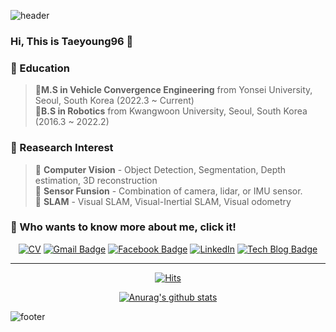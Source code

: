 ![header](https://capsule-render.vercel.app/api?type=waving&&color=gradient&height=80&section=header&fontSize=90)  
### Hi, This is Taeyoung96 👋

### 🌱 Education  
> 🔹**M.S in Vehicle Convergence Engineering** from Yonsei University, Seoul, South Korea (2022.3 ~ Current)  
> 🔹**B.S in Robotics** from Kwangwoon University, Seoul, South Korea (2016.3 ~ 2022.2)  

### :orange_book: Reasearch Interest 
> 🔸 **Computer Vision** - Object Detection, Segmentation, Depth estimation, 3D reconstruction    
> 🔸 **Sensor Funsion** - Combination of camera, lidar, or IMU sensor.  
> 🔸 **SLAM** - Visual SLAM, Visual-Inertial SLAM, Visual odometry  


### 👀 Who wants to know more about me, click it!

<div align=center>



[![CV](http://img.shields.io/badge/-CV-black?style=flat-square&logo=github&link=https://davinci-ai.tistory.com/)](https://github.com/Taeyoung96/TaeyoungKim_CV/blob/master/TaeyoungKim_CV.pdf)
[![Gmail Badge](https://img.shields.io/badge/Gmail-d14836?style=flat-square&logo=Gmail&logoColor=white&link=mailto:tyoung960302@gmail.com)](mailto:tyoung960302@gmail.com)
[![Facebook Badge](https://img.shields.io/badge/facebook-1877f2?style=flat-square&logo=facebook&logoColor=white&link=https://www.facebook.com/harim.kang)](https://www.facebook.com/profile.php?id=100015469002427)
[![LinkedIn](https://img.shields.io/badge/-LinkedIn-0077b5?style=round-square&logo=linkedin&logoColor=white&link=https://www.linkedin.com/in/tae-young-kim-595692139/)](https://www.linkedin.com/in/tae-young-kim-595692139/)
[![Tech Blog Badge](http://img.shields.io/badge/-Tech%20blog-black?style=flat-square&logo=github&link=https://davinci-ai.tistory.com/)](https://taeyoung96.github.io/)

</div>

---

<div align=center>

[![Hits](https://hits.seeyoufarm.com/api/count/incr/badge.svg?url=https%3A%2F%2Fgithub.com%2FTaeyoung96&count_bg=%233DC88E&title_bg=%23555555&icon=&icon_color=%23E7E7E7&title=hits&edge_flat=false)](https://hits.seeyoufarm.com)

</div>

<div align=center>
  
[![Anurag's github stats](https://github-readme-stats.vercel.app/api?username=Taeyoung96)](https://github.com/anuraghazra/github-readme-stats)

</div>

![footer](https://capsule-render.vercel.app/api?type=waving&&color=gradient&height=80&section=footer&fontSize=90)



